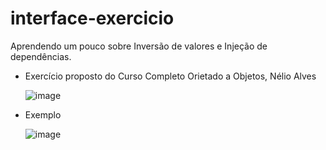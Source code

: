 # interface-exercicio
Aprendendo um pouco sobre Inversão de valores e Injeção de dependências.

- Exercício proposto do Curso Completo Orietado a Objetos, Nélio Alves

  ![image](https://github.com/7rik/interface-exercicio/assets/102545647/40c29bbb-cd18-4544-9a15-76e03eec4b93)

- Exemplo

  ![image](https://github.com/7rik/interface-exercicio/assets/102545647/e11c7cfe-f8a8-4636-8dff-4e24987b3ff2)


